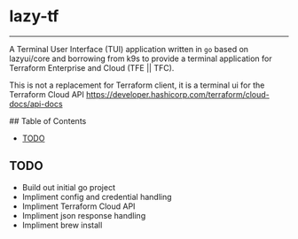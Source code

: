 # lazy-tf <!-- omit in toc -->
---------

A Terminal User Interface (TUI) application written in `go` based on lazyui/core and borrowing from k9s to provide a terminal application for Terraform Enterprise and Cloud (TFE || TFC).

This is not a replacement for Terraform client, it is a terminal ui for the Terraform Cloud API <https://developer.hashicorp.com/terraform/cloud-docs/api-docs>

## Table of Contents <!-- omit in toc -->

- [TODO](#todo)


## TODO

* Build out initial go project
* Impliment config and credential handling
* Impliment Terraform Cloud API
* Impliment json response handling
* Impliment brew install


